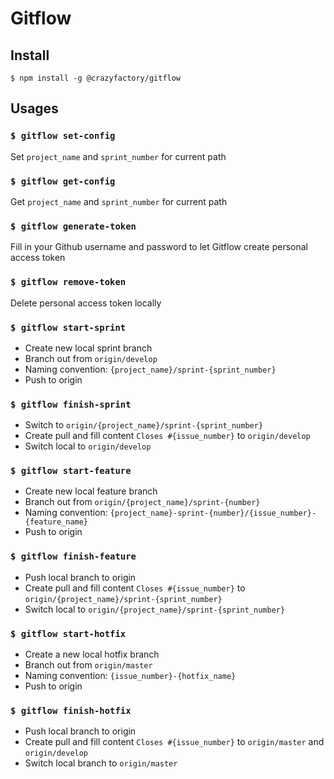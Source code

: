 # Gitflow

## Install
```
$ npm install -g @crazyfactory/gitflow
```

## Usages

### `$ gitflow set-config`
Set `project_name` and `sprint_number` for current path
  
### `$ gitflow get-config`
Get `project_name` and `sprint_number` for current path
  
### `$ gitflow generate-token`
Fill in your Github username and password to let Gitflow create personal access token

### `$ gitflow remove-token`
Delete personal access token locally

### `$ gitflow start-sprint`
  - Create new local sprint branch
  - Branch out from `origin/develop`
  - Naming convention: `{project_name}/sprint-{sprint_number}`
  - Push to origin

### `$ gitflow finish-sprint` 
  - Switch to `origin/{project_name}/sprint-{sprint_number}`
  - Create pull and fill content `Closes #{issue_number}` to `origin/develop` 
  - Switch local to `origin/develop`

### `$ gitflow start-feature`
  - Create new local feature branch
  - Branch out from `origin/{project_name}/sprint-{number}`
  - Naming convention: `{project_name}-sprint-{number}/{issue_number}-{feature_name}`
  - Push to origin

### `$ gitflow finish-feature`
  - Push local branch to origin
  - Create pull and fill content `Closes #{issue_number}` to `origin/{project_name}/sprint-{sprint_number}`
  - Switch local to `origin/{project_name}/sprint-{sprint_number}`

### `$ gitflow start-hotfix`
  - Create a new local hotfix branch
  - Branch out from `origin/master`
  - Naming convention: `{issue_number}-{hotfix_name}`
  - Push to origin

### `$ gitflow finish-hotfix`
  - Push local branch to origin
  - Create pull and fill content `Closes #{issue_number}` to `origin/master` and `origin/develop`
  - Switch local branch to `origin/master`
